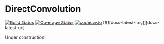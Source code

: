 # DirectConvolution

[![Build Status](https://travis-ci.org/vincent-picaud/DirectConvolution.svg?branch=master)](https://travis-ci.org/vincent-picaud/DirectConvolution) [![Coverage Status](https://coveralls.io/repos/vincent-picaud/DirectConvolution.jl/badge.svg?branch=master&service=github)](https://coveralls.io/github/vincent-picaud/DirectConvolution.jl?branch=master) [![codecov.io](http://codecov.io/github/vincent-picaud/DirectConvolution.jl/coverage.svg?branch=master)](http://codecov.io/github/vincent-picaud/DirectConvolution.jl?branch=master) [![][docs-latest-img]][docs-latest-url]

Under construction!

